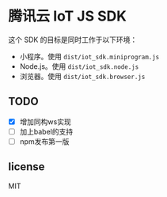# 腾讯云 IoT JS SDK

这个 SDK 的目标是同时工作于以下环境：

* 小程序。使用 `dist/iot_sdk.miniprogram.js`
* Node.js。使用 `dist/iot_sdk.node.js`
* 浏览器。使用 `dist/iot_sdk.browser.js`

## TODO

* [x] 增加同构ws实现
* [ ] 加上babel的支持
* [ ] npm发布第一版

## license

MIT